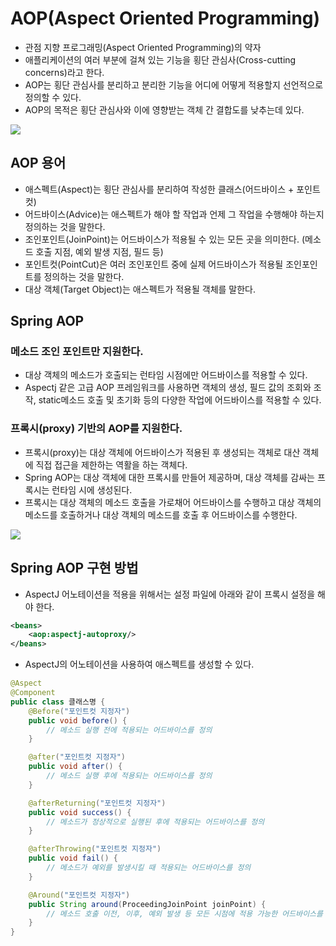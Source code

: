 # AOP(Aspect Oriented Programming)

- 관점 지향 프로그래밍(Aspect Oriented Programming)의 약자
- 애플리케이션의 여러 부분에 걸쳐 있는 기능을 횡단 관심사(Cross-cutting concerns)라고 한다.
- AOP는 횡단 관심사를 분리하고 분리한 기능을 어디에 어떻게 적용할지 선언적으로 정의할 수 있다.
- AOP의 목적은 횡단 관심사와 이에 영향받는 객체 간 결합도를 낮추는데 있다.

<img src="https://user-images.githubusercontent.com/26870393/182381535-d93c41eb-ab56-4d1f-bb24-df4732cb50a2.png">

## AOP 용어

- 애스펙트(Aspect)는 횡단 관심사를 분리하여 작성한 클래스(어드바이스 + 포인트컷)
- 어드바이스(Advice)는 애스펙트가 해야 할 작업과 언제 그 작업을 수행해야 하는지 정의하는 것을 말한다.
- 조인포인트(JoinPoint)는 어드바이스가 적용될 수 있는 모든 곳을 의미한다. (메소드 호출 지점, 예외 발생 지점, 필드 등)
- 포인트컷(PointCut)은 여러 조인포인트 중에 실제 어드바이스가 적용될 조인포인트를 정의하는 것을 말한다.
- 대상 객체(Target Object)는 애스펙트가 적용될 객체를 말한다.

## Spring AOP

### 메소드 조인 포인트만 지원한다.

- 대상 객체의 메소드가 호출되는 런타임 시점에만 어드바이스를 적용할 수 있다.
- Aspectj 같은 고급 AOP 프레임워크를 사용하면 객체의 생성, 필드 값의 조회와 조작, static메소드 호출 및 초기화 등의 다양한 작업에 어드바이스를 적용할 수 있다.

### 프록시(proxy) 기반의 AOP를 지원한다.

- 프록시(proxy)는 대상 객체에 어드바이스가 적용된 후 생성되는 객체로 대산 객체에 직접 접근을 제한하는 역활을 하는 객체다.
- Spring AOP는 대상 객체에 대한 프록시를 만들어 제공하며, 대상 객체를 감싸는 프록시는 런타임 시에 생성된다.
- 프록시는 대상 객체의 메소드 호출을 가로채어 어드바이스를 수행하고 대상 객체의 메소드를 호출하거나 대상 객체의 메소드를 호출 후 어드바이스를 수행한다.


<img src="https://user-images.githubusercontent.com/26870393/182384317-9e023b61-0ad4-4f19-9f19-3f84fd3bb77c.png">

## Spring AOP 구현 방법

- AspectJ 어노테이션을 적용을 위해서는 설정 파일에 아래와 같이 프록시 설정을 해야 한다.

```xml
<beans>
    <aop:aspectj-autoproxy/>
</beans>
```

- AspectJ의 어노테이션을 사용하여 애스펙트를 생성할 수 있다.

```java
@Aspect
@Component
public class 클래스명 {
    @Before("포인트컷 지정자")
    public void before() {
        // 메소드 실행 전에 적용되는 어드바이스를 정의
    }

    @after("포인트컷 지정자")
    public void after() {
        // 메소드 실행 후에 적용되는 어드바이스를 정의
    }

    @afterReturning("포인트컷 지정자") 
    public void success() {
        // 메소드가 정상적으로 실행된 후에 적용되는 어드바이스를 정의
    }

    @afterThrowing("포인트컷 지정자") 
    public void fail() {
        // 메소드가 예외를 발생시킬 때 적용되는 어드바이스를 정의
    }

    @Around("포인트컷 지정자") 
    public String around(ProceedingJoinPoint joinPoint) {
        // 메소드 호출 이전, 이후, 예외 발생 등 모든 시점에 적용 가능한 어드바이스를 정의
    }
}
```
